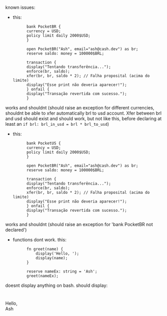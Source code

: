 known issues:

- this: 

            bank PocketBR {
            currency = USD;
            policy limit daily 2000$USD;
            }

            open PocketBR("Ash", email="ash@cash.dev") as br;
            reserve saldo: money = 100000$BRL;

            transaction {
            display("Tentando transferência...");
            enforce(br, saldo);
            xfer(br, br, saldo * 2); // Falha proposital (acima do limite)
            display("Esse print não deveria aparecer!");
            } onfail {
            display("Transação revertida com sucesso.");
            }

works and shouldnt (should raise an exception for different currencies, shouldnt be able to xfer automatically brl to usd account. Xfer between brl and usd should exist and should work, but not like this, before declaring at least an `if brl: brl_in_usd = brl * brl_to_usd`)


- this:

            bank PocketUS {
            currency = USD;
            policy limit daily 2000$USD;
            }

            open PocketBR("Ash", email="ash@cash.dev") as br;
            reserve saldo: money = 100000$BRL;

            transaction {
            display("Tentando transferência...");
            enforce(br, saldo);
            xfer(br, br, saldo * 2); // Falha proposital (acima do limite)
            display("Esse print não deveria aparecer!");
            } onfail {
            display("Transação revertida com sucesso.");
            }

works and shouldnt (should raise an exception for 'bank PocketBR not declared')


- functions dont work. this:

            fn greet(name) {
                display('Hello, ');
                display(name);
            }
            
            reserve nameEx: string = 'Ash';
            greet(nameEx);

doesnt display anything on bash. should display:
#
Hello,\
Ash
#
